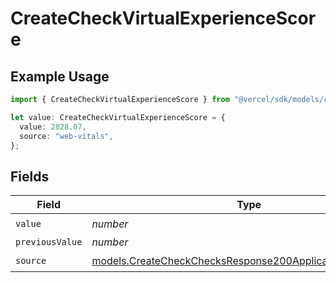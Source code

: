 # CreateCheckVirtualExperienceScore

## Example Usage

```typescript
import { CreateCheckVirtualExperienceScore } from "@vercel/sdk/models/createcheckop.js";

let value: CreateCheckVirtualExperienceScore = {
  value: 2828.07,
  source: "web-vitals",
};
```

## Fields

| Field                                                                                                                      | Type                                                                                                                       | Required                                                                                                                   | Description                                                                                                                |
| -------------------------------------------------------------------------------------------------------------------------- | -------------------------------------------------------------------------------------------------------------------------- | -------------------------------------------------------------------------------------------------------------------------- | -------------------------------------------------------------------------------------------------------------------------- |
| `value`                                                                                                                    | *number*                                                                                                                   | :heavy_check_mark:                                                                                                         | N/A                                                                                                                        |
| `previousValue`                                                                                                            | *number*                                                                                                                   | :heavy_minus_sign:                                                                                                         | N/A                                                                                                                        |
| `source`                                                                                                                   | [models.CreateCheckChecksResponse200ApplicationJSONSource](../models/createcheckchecksresponse200applicationjsonsource.md) | :heavy_check_mark:                                                                                                         | N/A                                                                                                                        |